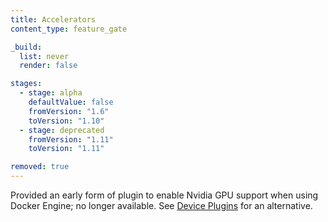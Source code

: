 ```yaml
---
title: Accelerators
content_type: feature_gate

_build:
  list: never
  render: false

stages:
  - stage: alpha 
    defaultValue: false
    fromVersion: "1.6"
    toVersion: "1.10"
  - stage: deprecated
    fromVersion: "1.11"
    toVersion: "1.11"

removed: true
---
```

Provided an early form of plugin to enable Nvidia GPU support when using
Docker Engine; no longer available. See
[Device Plugins](/docs/concepts/extend-kubernetes/compute-storage-net/device-plugins/) for
an alternative.

